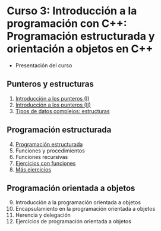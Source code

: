 # Curso 3: Introducción a la programación con C++: Programación estructurada y orientación a objetos en C++

* Presentación del curso

## Punteros y estructuras

1. [Introducción a los punteros (I)](curso/u31)
2. [Introducción a los punteros (II)](curso/u32)
3. [Tipos de datos complejos: estructuras](curso/u33)

## Programación estructurada

4. [Programación estructurada](curso/u34)
5. Funciones y procedimientos
6. Funciones recursivas
7. [Ejercicios con funciones](curso/u37)
8. [Más ejercicios](curso/u38)

## Programación orientada a objetos

9. Introducción a la programación orientada a objetos
10. Encapsulamiento en la programación orientada a objetos
11. Herencia y delegación
12. Ejercicios de programación orientada a objetos



